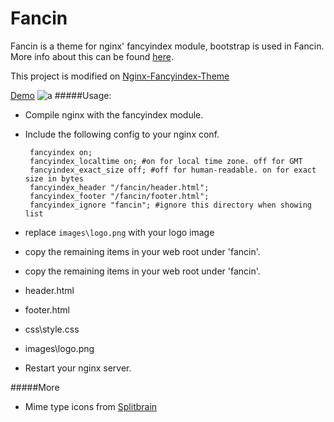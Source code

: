 Fancin
===

Fancin is a theme for nginx' fancyindex module, bootstrap is used in Fancin. More info about this can be found [here](https://github.com/aperezdc/ngx-fancyindex).

This project is modified on [Nginx-Fancyindex-Theme](https://github.com/TheInsomniac/Nginx-Fancyindex-Theme)

[Demo](http://mirrors.opencas.org)
![a](http://77g87i.com1.z0.glb.clouddn.com/fancin.png)
#####Usage:
 - Compile nginx with the fancyindex module.
 - Include the following config to your nginx conf.
 		
 		fancyindex on;
 		fancyindex_localtime on; #on for local time zone. off for GMT
    	fancyindex_exact_size off; #off for human-readable. on for exact size in bytes
    	fancyindex_header "/fancin/header.html";
    	fancyindex_footer "/fancin/footer.html";
    	fancyindex_ignore "fancin"; #ignore this directory when showing list
 - replace `images\logo.png` with your logo image
 - copy the remaining items in your web root under 'fancin'.
 - copy the remaining items in your web root under 'fancin'.
  - header.html
  - footer.html
  - css\style.css
  - images\logo.png
 - Restart your nginx server.

#####More
 - Mime type icons from [Splitbrain](http://www.splitbrain.org/projects/file_icons)
